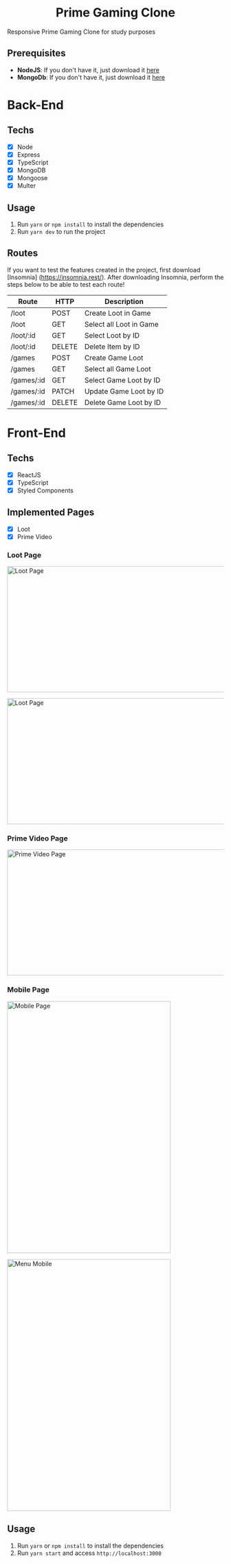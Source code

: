 <h1 align="center">Prime Gaming Clone</h1>

Responsive Prime Gaming Clone for study purposes

## Prerequisites

- **NodeJS**: If you don't have it, just download it [here](https://nodejs.org/en/download/)
- **MongoDb**: If you don't have it, just download it [here](https://www.mongodb.com/try/download/compass)

# Back-End

## Techs

- [x] Node
- [x] Express
- [x] TypeScript
- [x] MongoDB
- [x] Mongoose
- [x] Multer

## Usage

1. Run `yarn` or `npm install` to install the dependencies
2. Run `yarn dev` to run the project

## Routes

If you want to test the features created in the project, first download [Insomnia] (https://insomnia.rest/).
After downloading Insomnia, perform the steps below to
be able to test each route!

| Route      | HTTP   | Description             |
| ---------- | ------ | ----------------------- |
| /loot      | POST   | Create Loot in Game     |
| /loot      | GET    | Select all Loot in Game |
| /loot/:id  | GET    | Select Loot by ID       |
| /loot/:id  | DELETE | Delete Item by ID       |
| /games     | POST   | Create Game Loot        |
| /games     | GET    | Select all Game Loot    |
| /games/:id | GET    | Select Game Loot by ID  |
| /games/:id | PATCH  | Update Game Loot by ID  |
| /games/:id | DELETE | Delete Game Loot by ID  |

# Front-End

## Techs

- [x] ReactJS
- [x] TypeScript
- [x] Styled Components

## Implemented Pages

- [x] Loot
- [x] Prime Video

### Loot Page

<p>
  <img width='520' height='293' src="https://i.postimg.cc/d1B04C09/main.png" alt='Loot Page' />
</p>

<p>
  <img width='520' height='293' src="https://i.postimg.cc/Wz2bqwMv/main-2.png" alt='Loot Page' />
</p>

### Prime Video Page

<p>
  <img width='520' height='293' src="https://i.postimg.cc/J0P7NHqB/prime-video.png" alt='Prime Video Page' />
</p>

### Mobile Page

<p>
  <img width='380' height='586' src="https://i.postimg.cc/4xMd2tT6/main-mobile.png" alt='Mobile Page' />
</p>

<p>
  <img width='380' height='586' src="https://i.postimg.cc/pXWpmRZF/menu-mobile.png" alt='Menu Mobile' />
</p>

## Usage

1. Run `yarn` or `npm install` to install the dependencies
2. Run `yarn start` and access `http://localhost:3000`

